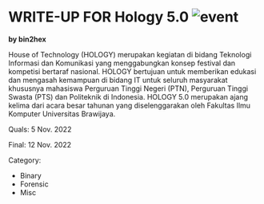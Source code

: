 # WRITE-UP FOR Hology 5.0 ![event](https://img.shields.io/badge/-event-blue?style=flat)

**by bin2hex**

House of Technology (HOLOGY) merupakan kegiatan di bidang Teknologi Informasi dan Komunikasi yang menggabungkan konsep festival dan kompetisi bertaraf nasional. HOLOGY bertujuan untuk memberikan edukasi dan mengasah kemampuan di bidang IT untuk seluruh masyarakat khususnya mahasiswa Perguruan Tinggi Negeri (PTN), Perguruan Tinggi Swasta (PTS) dan Politeknik di Indonesia. HOLOGY 5.0 merupakan ajang kelima dari acara besar tahunan yang diselenggarakan oleh Fakultas Ilmu Komputer Universitas Brawijaya.

Quals: 5 Nov. 2022

Final: 12 Nov. 2022

Category:

- Binary
- Forensic
- Misc
